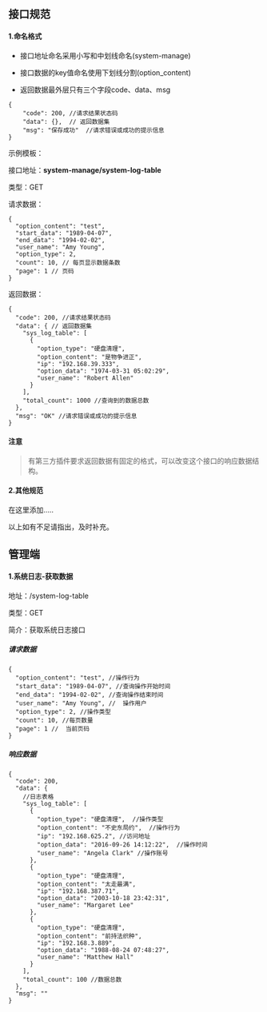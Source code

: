 ## 接口规范

#### 1.命名格式

- 接口地址命名采用小写和中划线命名(system-manage)

- 接口数据的key值命名使用下划线分割(option_content)

- 返回数据最外层只有三个字段code、data、msg

```
{
    "code": 200, //请求结果状态码
    "data": {},  // 返回数据集
    "msg": "保存成功"  //请求错误或成功的提示信息
}
```

示例模板：

接口地址：**system-manage/system-log-table**

类型：GET

请求数据：

```
{
  "option_content": "test",
  "start_data": "1989-04-07",
  "end_data": "1994-02-02",
  "user_name": "Amy Young",
  "option_type": 2,
  "count": 10, // 每页显示数据条数
  "page": 1 // 页码
}
```

返回数据：

```
{
  "code": 200, //请求结果状态码
  "data": { // 返回数据集
    "sys_log_table": [
      {
        "option_type": "硬盘清理",
        "option_content": "是物争进正",
        "ip": "192.168.39.333",
        "option_data": "1974-03-31 05:02:29",
        "user_name": "Robert Allen"
      }
    ],
    "total_count": 1000 //查询到的数据总数
  },
  "msg": "OK" //请求错误或成功的提示信息
}
```
#### 注意
> 有第三方插件要求返回数据有固定的格式，可以改变这个接口的响应数据结构。

#### 2.其他规范

在这里添加.....

以上如有不足请指出，及时补充。

## 管理端

#### 1.系统日志-获取数据
地址：/system-log-table

类型：GET

简介：获取系统日志接口

##### 请求数据

```
{
  "option_content": "test", //操作行为
  "start_data": "1989-04-07", //查询操作开始时间
  "end_data": "1994-02-02", //查询操作结束时间
  "user_name": "Amy Young", //	操作用户
  "option_type": 2, //操作类型
  "count": 10, //每页数量
  "page": 1 //	当前页码
}
```


##### 响应数据

```
{
  "code": 200,
  "data": {
    //日志表格
    "sys_log_table": [ 
      {
        "option_type": "硬盘清理",  //操作类型
        "option_content": "不史东局约",  //操作行为
        "ip": "192.168.625.2", //访问地址
        "option_data": "2016-09-26 14:12:22",  //操作时间
        "user_name": "Angela Clark" //操作账号
      },
      {
        "option_type": "硬盘清理",
        "option_content": "太走最满",
        "ip": "192.168.387.71",
        "option_data": "2003-10-18 23:42:31",
        "user_name": "Margaret Lee"
      },
      {
        "option_type": "硬盘清理",
        "option_content": "前持法织种",
        "ip": "192.168.3.889",
        "option_data": "1988-08-24 07:48:27",
        "user_name": "Matthew Hall"
      }
    ],
    "total_count": 100 //数据总数
  },
  "msg": ""
}
```